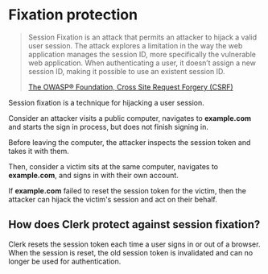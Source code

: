 # Fixation protection

> Session Fixation is an attack that permits an attacker to hijack a valid user session. The attack explores a limitation in the way the web application manages the session ID, more specifically the vulnerable web application. When authenticating a user, it doesn’t assign a new session ID, making it possible to use an existent session ID.
>
> [The OWASP® Foundation, Cross Site Request Forgery (CSRF)](https://owasp.org/www-community/attacks/Session\_fixation)

Session fixation is a technique for hijacking a user session.

Consider an attacker visits a public computer, navigates to **example.com** and starts the sign in process, but does not finish signing in.

Before leaving the computer, the attacker inspects the session token and takes it with them.

Then, consider a victim sits at the same computer, navigates to **example.com**, and signs in with their own account.

If **example.com** failed to reset the session token for the victim, then the attacker can hijack the victim's session and act on their behalf.

## How does Clerk protect against session fixation?

Clerk resets the session token each time a user signs in or out of a browser. When the session is reset, the old session token is invalidated and can no longer be used for authentication.
